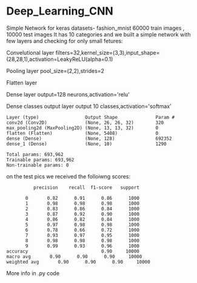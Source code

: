 # Deep_Learning_CNN

Simple Network for keras datasets- fashion_mnist 
60000 train images , 10000 test images
It has 10 categories and we built a simple network with few layers
and checking for only small fetures:


Convelutional layer
filters=32,kernel_size=(3,3),input_shape=(28,28,1),activation=LeakyReLU(alpha=0.1)

Pooling layer
pool_size=(2,2),strides=2

Flatten layer


Dense layer
output=128 neurons,activation='relu'

Dense classes output layer
output 10 classes,activation='softmax'

    Layer (type)                 Output Shape              Param #   
    conv2d (Conv2D)              (None, 26, 26, 32)        320       
    max_pooling2d (MaxPooling2D) (None, 13, 13, 32)        0         
    flatten (Flatten)            (None, 5408)              0         
    dense (Dense)                (None, 128)               692352    
    dense_1 (Dense)              (None, 10)                1290     

    Total params: 693,962
    Trainable params: 693,962
    Non-trainable params: 0

on the test pics we received the folloiwng scores:

              precision    recall  f1-score   support

           0       0.82      0.91      0.86      1000
           1       0.98      0.98      0.98      1000
           2       0.83      0.86      0.84      1000
           3       0.87      0.92      0.90      1000
           4       0.86      0.82      0.84      1000
           5       0.97      0.98      0.98      1000
           6       0.78      0.66      0.72      1000
           7       0.93      0.97      0.95      1000
           8       0.98      0.98      0.98      1000
           9       0.99      0.93      0.96      1000
    accuracy                           0.90     10000          
    macro avg       0.90      0.90      0.90     10000
    weighted avg       0.90      0.90      0.90     10000 

More info in .py code
